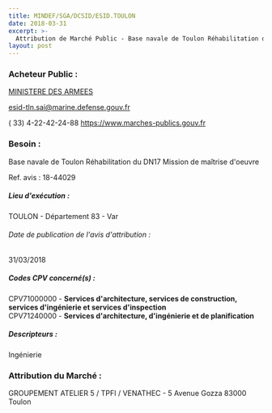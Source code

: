 ```yaml
---
title: MINDEF/SGA/DCSID/ESID.TOULON
date: 2018-03-31
excerpt: >-
  Attribution de Marché Public - Base navale de Toulon Réhabilitation du DN17 Mission de maîtrise d'oeuvre
layout: post
---
```


### Acheteur Public : 
<a href="/acheteur-131/siren-110090016"> MINISTERE DES ARMEES</a><br/>



esid-tln.sai@marine.defense.gouv.fr

( 33) 4-22-42-24-88
https://www.marches-publics.gouv.fr
### Besoin :

Base navale de Toulon Réhabilitation du DN17 Mission de maîtrise d'oeuvre

Ref. avis : 18-44029


##### Lieu d'exécution :

TOULON - Département 83 - Var

###### Date de publication de l'avis d'attribution : 
31/03/2018

##### Codes CPV concerné(s) :
CPV71000000 - **Services d'architecture, services de construction, services d'ingénierie et services d'inspection** <br/>
CPV71240000 - **Services d'architecture, d'ingénierie et de planification** <br/>

##### Descripteurs :
Ingénierie <br/>

### Attribution du Marché :
GROUPEMENT ATELIER 5 / TPFI / VENATHEC - 5 Avenue Gozza 83000 Toulon <br/>
